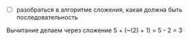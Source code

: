 - [ ] разобраться в алгоритме сложения, какая должна быть последовательность 


Вычитание делаем через сложение
5 + (~(2) + 1) =  5 - 2 = 3